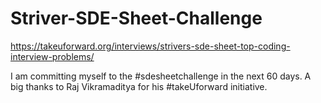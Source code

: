 # Striver-SDE-Sheet-Challenge
https://takeuforward.org/interviews/strivers-sde-sheet-top-coding-interview-problems/

I am committing myself to the #sdesheetchallenge in the next 60 days.
A big thanks to Raj Vikramaditya for his #takeUforward initiative.
